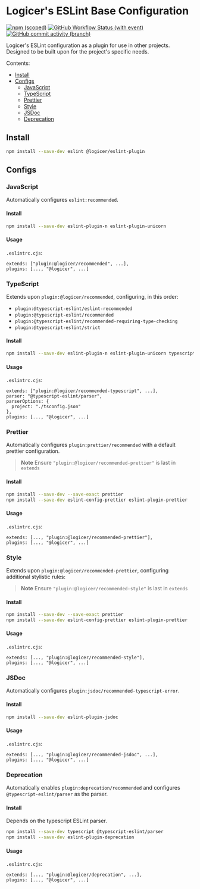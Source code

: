 # Logicer's ESLint Base Configuration

[![npm (scoped)](https://img.shields.io/npm/v/%40logicer/eslint-plugin)](https://www.npmjs.com/package/@logicer/eslint-plugin)
[![GitHub Workflow Status (with event)](https://img.shields.io/github/actions/workflow/status/Logicer16/eslint-plugin/style.yml)](https://github.com/Logicer16/eslint-plugin/actions)
[![GitHub commit activity (branch)](https://img.shields.io/github/commit-activity/m/Logicer16/ESLint-plugin)](https://github.com/Logicer16/eslint-plugin/graphs/contributors)

Logicer's ESLint configuration as a plugin for use in other projects. Designed to be built upon for the project's specific needs.

Contents:

- [Install](#install)
- [Configs](#configs)
  - [JavaScript](#javascript)
  - [TypeScript](#typescript)
  - [Prettier](#prettier)
  - [Style](#style)
  - [JSDoc](#jsdoc)
  - [Deprecation](#deprecation)

## Install

```sh
npm install --save-dev eslint @logicer/eslint-plugin
```

## Configs

### JavaScript

Automatically configures `eslint:recommended`.

#### Install

```sh
npm install --save-dev eslint-plugin-n eslint-plugin-unicorn
```

#### Usage

`.eslintrc.cjs`:

```
extends: ["plugin:@logicer/recommended", ...],
plugins: [..., "@logicer", ...]
```

### TypeScript

Extends upon `plugin:@logicer/recommended`, configuring, in this order:

- `plugin:@typescript-eslint/eslint-recommended`
- `plugin:@typescript-eslint/recommended`
- `plugin:@typescript-eslint/recommended-requiring-type-checking`
- `plugin:@typescript-eslint/strict`

#### Install

```sh
npm install --save-dev eslint-plugin-n eslint-plugin-unicorn typescript @typescript-eslint/eslint-plugin @typescript-eslint/parser
```

#### Usage

`.eslintrc.cjs`:

```
extends: ["plugin:@logicer/recommended-typescript", ...],
parser: "@typescript-eslint/parser",
parserOptions: {
  project: "./tsconfig.json"
},
plugins: [..., "@logicer", ...]
```

### Prettier

Automatically configures `plugin:prettier/recommended` with a default prettier configuration.

> **Note**
> Ensure `"plugin:@logicer/recommended-prettier"` is last in `extends`

#### Install

```sh
npm install --save-dev --save-exact prettier
npm install --save-dev eslint-config-prettier eslint-plugin-prettier
```

#### Usage

`.eslintrc.cjs`:

```
extends: [..., "plugin:@logicer/recommended-prettier"],
plugins: [..., "@logicer", ...]
```

### Style

Extends upon `plugin:@logicer/recommended-prettier`, configuring additional stylistic rules:

> **Note**
> Ensure `"plugin:@logicer/recommended-style"` is last in `extends`

#### Install

```sh
npm install --save-dev --save-exact prettier
npm install --save-dev eslint-config-prettier eslint-plugin-prettier
```

#### Usage

`.eslintrc.cjs`:

```
extends: [..., "plugin:@logicer/recommended-style"],
plugins: [..., "@logicer", ...]
```

### JSDoc

Automatically configures `plugin:jsdoc/recommended-typescript-error`.

#### Install

```sh
npm install --save-dev eslint-plugin-jsdoc
```

#### Usage

`.eslintrc.cjs`:

```
extends: [..., "plugin:@logicer/recommended-jsdoc", ...],
plugins: [..., "@logicer", ...]
```

### Deprecation

Automatically enables `plugin:deprecation/recommended` and configures `@typescript-eslint/parser` as the parser.

#### Install

Depends on the typescript ESLint parser.

```sh
npm install --save-dev typescript @typescript-eslint/parser
npm install --save-dev eslint-plugin-deprecation
```

#### Usage

`.eslintrc.cjs`:

```
extends: [..., "plugin:@logicer/deprecation", ...],
plugins: [..., "@logicer", ...]
```
